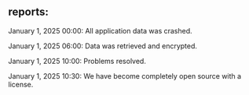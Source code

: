 reports:
--------------------------------------------------------
January 1, 2025 00:00: All application data was crashed.

January 1, 2025 06:00: Data was retrieved and encrypted.

January 1, 2025 10:00: Problems resolved.

January 1, 2025 10:30: We have become completely open source with a license.
